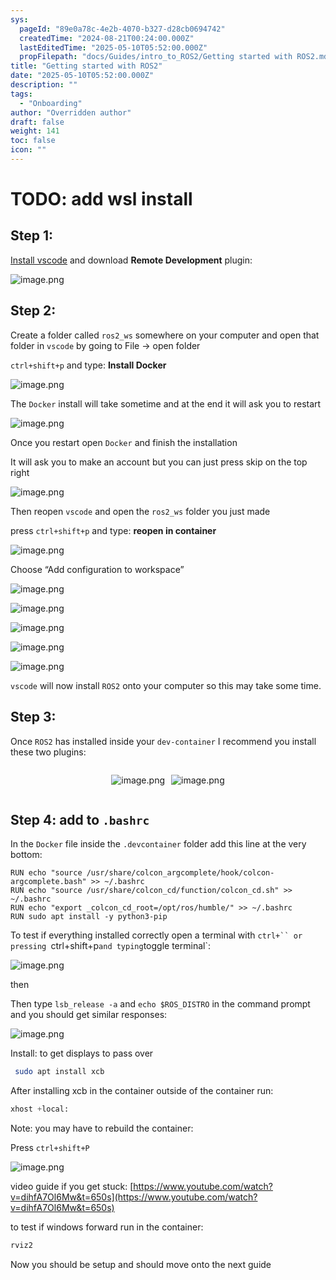 ```yaml
---
sys:
  pageId: "89e0a78c-4e2b-4070-b327-d28cb0694742"
  createdTime: "2024-08-21T00:24:00.000Z"
  lastEditedTime: "2025-05-10T05:52:00.000Z"
  propFilepath: "docs/Guides/intro_to_ROS2/Getting started with ROS2.md"
title: "Getting started with ROS2"
date: "2025-05-10T05:52:00.000Z"
description: ""
tags:
  - "Onboarding"
author: "Overridden author"
draft: false
weight: 141
toc: false
icon: ""
---
```


# TODO: add wsl install

## Step 1:

[Install vscode](https://code.visualstudio.com/download) and download **Remote Development** plugin:

![image.png](https://prod-files-secure.s3.us-west-2.amazonaws.com/d518164a-d88e-44d1-a4ee-3adb3bd8bce0/efb52993-1881-4a40-b95e-6f020334f022/image.png?X-Amz-Algorithm=AWS4-HMAC-SHA256&X-Amz-Content-Sha256=UNSIGNED-PAYLOAD&X-Amz-Credential=ASIAZI2LB466TTCEKGDB%2F20250521%2Fus-west-2%2Fs3%2Faws4_request&X-Amz-Date=20250521T170806Z&X-Amz-Expires=3600&X-Amz-Security-Token=IQoJb3JpZ2luX2VjEAkaCXVzLXdlc3QtMiJIMEYCIQDvoqJMgBRb2vEIAwpbx8Tu7Xojq4FRUg4JCENUOol2VwIhAMDGt2Mu5D2KffM1c4dFtQWP8k3WebFgWEMXJ%2FM%2Fe7ReKogECML%2F%2F%2F%2F%2F%2F%2F%2F%2F%2FwEQABoMNjM3NDIzMTgzODA1IgydRdyTY2Hj1puzhW8q3AOnxmaYL%2Bg8lD0TPw7ZP5Gg7APGZgahOyXyPkJ2r5VLY70FZYMhJ%2FwZ0vzDY9GCYMhpZVRSF%2B2Fqt0%2F6nLzmwEEEc84iWPl0wRCVXx5P%2FtgWl3Np2UvololPunZ%2B%2FeDpvJPZftoWv47t34N3ToI4T2S2xxIlGylggYqbJGYxuHK7xcdqibl6zOrNmtlvHJFdk%2FLFN3l6wLW99Bkx0hg47VybjD00VUQioBJy3SqNfOpQRdQxV0h5PkEtpce2TKkKhpZHaHd%2FntvxdQoMLZS%2BEB53%2BGKkRGTlEqW7bXBNhEW5%2F7iAN6swWaw8MiFT2zDCb1T%2FySuL0C3Ht%2Bl5aAMvKaUiux55vIXl1pKnsuo9x7xPtJSlK5sIGrSwvoc6XOgGbbunifxgI078BG7wvOlZmIdtIHkvsog0%2Fdnk1UFTLl3N%2Fx2IWTdeelGlJ%2Fb7qlAOVhkz7xZV1FF8k6BO44Dw0Av9qhi%2FxCqQ4sV%2B0ypkddOb%2FIGuPx8JVK%2FwUxgORw2%2FK870lcfqs3GTUO1ZlYq8Mheu7aGsxdUkkjqDz6IInCMuavDWywSnLNNH0QIAUe5EV%2Fcc2Xlgu%2BMncOeOa2aBFe6p0iZ0Y%2FNOP2A8kLkkiz%2B45i%2B1DFyR7zqyHf%2BAjCkjrjBBjqkAcaPDwoP4N%2FLEu9Zah80%2FfUbA21UeP%2BItO3EI9oiSV7pfodG%2FJTo%2FllsCCglZCN6OeoYKNy5EgOpw0jyxNWgWlzTzIl%2FBVD4hQUf2z5BbnOcyq0pLbm2%2BcPYpAeniD7DfrqCyrn4%2FeOf5js%2B9xY2ypA7Dn5ltN9BFbXSpzhEZMV01Chk8XMPd%2F6%2FTsUmpqYOzYJZErE%2BcLe4YbC8cZM2OtyiOYRE&X-Amz-Signature=fdd0fd5a8e5d496c50f2766caaade16cb87abd8747a3ff38d22d6adc8ff4c7cd&X-Amz-SignedHeaders=host&x-id=GetObject)

## Step 2:

Create a folder called `ros2_ws` somewhere on your computer and open that folder in `vscode` by going to File → open folder 

`ctrl+shift+p` and type: **Install Docker**

![image.png](https://prod-files-secure.s3.us-west-2.amazonaws.com/d518164a-d88e-44d1-a4ee-3adb3bd8bce0/2269dc0e-1cd5-47ff-bceb-c04ad9b2eab0/image.png?X-Amz-Algorithm=AWS4-HMAC-SHA256&X-Amz-Content-Sha256=UNSIGNED-PAYLOAD&X-Amz-Credential=ASIAZI2LB466TTCEKGDB%2F20250521%2Fus-west-2%2Fs3%2Faws4_request&X-Amz-Date=20250521T170806Z&X-Amz-Expires=3600&X-Amz-Security-Token=IQoJb3JpZ2luX2VjEAkaCXVzLXdlc3QtMiJIMEYCIQDvoqJMgBRb2vEIAwpbx8Tu7Xojq4FRUg4JCENUOol2VwIhAMDGt2Mu5D2KffM1c4dFtQWP8k3WebFgWEMXJ%2FM%2Fe7ReKogECML%2F%2F%2F%2F%2F%2F%2F%2F%2F%2FwEQABoMNjM3NDIzMTgzODA1IgydRdyTY2Hj1puzhW8q3AOnxmaYL%2Bg8lD0TPw7ZP5Gg7APGZgahOyXyPkJ2r5VLY70FZYMhJ%2FwZ0vzDY9GCYMhpZVRSF%2B2Fqt0%2F6nLzmwEEEc84iWPl0wRCVXx5P%2FtgWl3Np2UvololPunZ%2B%2FeDpvJPZftoWv47t34N3ToI4T2S2xxIlGylggYqbJGYxuHK7xcdqibl6zOrNmtlvHJFdk%2FLFN3l6wLW99Bkx0hg47VybjD00VUQioBJy3SqNfOpQRdQxV0h5PkEtpce2TKkKhpZHaHd%2FntvxdQoMLZS%2BEB53%2BGKkRGTlEqW7bXBNhEW5%2F7iAN6swWaw8MiFT2zDCb1T%2FySuL0C3Ht%2Bl5aAMvKaUiux55vIXl1pKnsuo9x7xPtJSlK5sIGrSwvoc6XOgGbbunifxgI078BG7wvOlZmIdtIHkvsog0%2Fdnk1UFTLl3N%2Fx2IWTdeelGlJ%2Fb7qlAOVhkz7xZV1FF8k6BO44Dw0Av9qhi%2FxCqQ4sV%2B0ypkddOb%2FIGuPx8JVK%2FwUxgORw2%2FK870lcfqs3GTUO1ZlYq8Mheu7aGsxdUkkjqDz6IInCMuavDWywSnLNNH0QIAUe5EV%2Fcc2Xlgu%2BMncOeOa2aBFe6p0iZ0Y%2FNOP2A8kLkkiz%2B45i%2B1DFyR7zqyHf%2BAjCkjrjBBjqkAcaPDwoP4N%2FLEu9Zah80%2FfUbA21UeP%2BItO3EI9oiSV7pfodG%2FJTo%2FllsCCglZCN6OeoYKNy5EgOpw0jyxNWgWlzTzIl%2FBVD4hQUf2z5BbnOcyq0pLbm2%2BcPYpAeniD7DfrqCyrn4%2FeOf5js%2B9xY2ypA7Dn5ltN9BFbXSpzhEZMV01Chk8XMPd%2F6%2FTsUmpqYOzYJZErE%2BcLe4YbC8cZM2OtyiOYRE&X-Amz-Signature=cbd537bd01de01d7356f3c404ed5bf68dccdd5fb4369659d772283dbfbdebac9&X-Amz-SignedHeaders=host&x-id=GetObject)

The `Docker` install will take sometime and at the end it will ask you to restart

![image.png](https://prod-files-secure.s3.us-west-2.amazonaws.com/d518164a-d88e-44d1-a4ee-3adb3bd8bce0/ed233f78-be33-4b1f-b89c-9c346c0e961e/image.png?X-Amz-Algorithm=AWS4-HMAC-SHA256&X-Amz-Content-Sha256=UNSIGNED-PAYLOAD&X-Amz-Credential=ASIAZI2LB466TTCEKGDB%2F20250521%2Fus-west-2%2Fs3%2Faws4_request&X-Amz-Date=20250521T170806Z&X-Amz-Expires=3600&X-Amz-Security-Token=IQoJb3JpZ2luX2VjEAkaCXVzLXdlc3QtMiJIMEYCIQDvoqJMgBRb2vEIAwpbx8Tu7Xojq4FRUg4JCENUOol2VwIhAMDGt2Mu5D2KffM1c4dFtQWP8k3WebFgWEMXJ%2FM%2Fe7ReKogECML%2F%2F%2F%2F%2F%2F%2F%2F%2F%2FwEQABoMNjM3NDIzMTgzODA1IgydRdyTY2Hj1puzhW8q3AOnxmaYL%2Bg8lD0TPw7ZP5Gg7APGZgahOyXyPkJ2r5VLY70FZYMhJ%2FwZ0vzDY9GCYMhpZVRSF%2B2Fqt0%2F6nLzmwEEEc84iWPl0wRCVXx5P%2FtgWl3Np2UvololPunZ%2B%2FeDpvJPZftoWv47t34N3ToI4T2S2xxIlGylggYqbJGYxuHK7xcdqibl6zOrNmtlvHJFdk%2FLFN3l6wLW99Bkx0hg47VybjD00VUQioBJy3SqNfOpQRdQxV0h5PkEtpce2TKkKhpZHaHd%2FntvxdQoMLZS%2BEB53%2BGKkRGTlEqW7bXBNhEW5%2F7iAN6swWaw8MiFT2zDCb1T%2FySuL0C3Ht%2Bl5aAMvKaUiux55vIXl1pKnsuo9x7xPtJSlK5sIGrSwvoc6XOgGbbunifxgI078BG7wvOlZmIdtIHkvsog0%2Fdnk1UFTLl3N%2Fx2IWTdeelGlJ%2Fb7qlAOVhkz7xZV1FF8k6BO44Dw0Av9qhi%2FxCqQ4sV%2B0ypkddOb%2FIGuPx8JVK%2FwUxgORw2%2FK870lcfqs3GTUO1ZlYq8Mheu7aGsxdUkkjqDz6IInCMuavDWywSnLNNH0QIAUe5EV%2Fcc2Xlgu%2BMncOeOa2aBFe6p0iZ0Y%2FNOP2A8kLkkiz%2B45i%2B1DFyR7zqyHf%2BAjCkjrjBBjqkAcaPDwoP4N%2FLEu9Zah80%2FfUbA21UeP%2BItO3EI9oiSV7pfodG%2FJTo%2FllsCCglZCN6OeoYKNy5EgOpw0jyxNWgWlzTzIl%2FBVD4hQUf2z5BbnOcyq0pLbm2%2BcPYpAeniD7DfrqCyrn4%2FeOf5js%2B9xY2ypA7Dn5ltN9BFbXSpzhEZMV01Chk8XMPd%2F6%2FTsUmpqYOzYJZErE%2BcLe4YbC8cZM2OtyiOYRE&X-Amz-Signature=23f2097900bbc12a97495e6649b3af0744001a52bdc81df655a1bd3875fd6dbf&X-Amz-SignedHeaders=host&x-id=GetObject)

Once you restart open `Docker` and finish the installation

It will ask you to make an account but you can just press skip on the top right

![image.png](https://prod-files-secure.s3.us-west-2.amazonaws.com/d518164a-d88e-44d1-a4ee-3adb3bd8bce0/21010ad9-1659-4fd9-9f59-9932a09b2a3d/image.png?X-Amz-Algorithm=AWS4-HMAC-SHA256&X-Amz-Content-Sha256=UNSIGNED-PAYLOAD&X-Amz-Credential=ASIAZI2LB466TTCEKGDB%2F20250521%2Fus-west-2%2Fs3%2Faws4_request&X-Amz-Date=20250521T170806Z&X-Amz-Expires=3600&X-Amz-Security-Token=IQoJb3JpZ2luX2VjEAkaCXVzLXdlc3QtMiJIMEYCIQDvoqJMgBRb2vEIAwpbx8Tu7Xojq4FRUg4JCENUOol2VwIhAMDGt2Mu5D2KffM1c4dFtQWP8k3WebFgWEMXJ%2FM%2Fe7ReKogECML%2F%2F%2F%2F%2F%2F%2F%2F%2F%2FwEQABoMNjM3NDIzMTgzODA1IgydRdyTY2Hj1puzhW8q3AOnxmaYL%2Bg8lD0TPw7ZP5Gg7APGZgahOyXyPkJ2r5VLY70FZYMhJ%2FwZ0vzDY9GCYMhpZVRSF%2B2Fqt0%2F6nLzmwEEEc84iWPl0wRCVXx5P%2FtgWl3Np2UvololPunZ%2B%2FeDpvJPZftoWv47t34N3ToI4T2S2xxIlGylggYqbJGYxuHK7xcdqibl6zOrNmtlvHJFdk%2FLFN3l6wLW99Bkx0hg47VybjD00VUQioBJy3SqNfOpQRdQxV0h5PkEtpce2TKkKhpZHaHd%2FntvxdQoMLZS%2BEB53%2BGKkRGTlEqW7bXBNhEW5%2F7iAN6swWaw8MiFT2zDCb1T%2FySuL0C3Ht%2Bl5aAMvKaUiux55vIXl1pKnsuo9x7xPtJSlK5sIGrSwvoc6XOgGbbunifxgI078BG7wvOlZmIdtIHkvsog0%2Fdnk1UFTLl3N%2Fx2IWTdeelGlJ%2Fb7qlAOVhkz7xZV1FF8k6BO44Dw0Av9qhi%2FxCqQ4sV%2B0ypkddOb%2FIGuPx8JVK%2FwUxgORw2%2FK870lcfqs3GTUO1ZlYq8Mheu7aGsxdUkkjqDz6IInCMuavDWywSnLNNH0QIAUe5EV%2Fcc2Xlgu%2BMncOeOa2aBFe6p0iZ0Y%2FNOP2A8kLkkiz%2B45i%2B1DFyR7zqyHf%2BAjCkjrjBBjqkAcaPDwoP4N%2FLEu9Zah80%2FfUbA21UeP%2BItO3EI9oiSV7pfodG%2FJTo%2FllsCCglZCN6OeoYKNy5EgOpw0jyxNWgWlzTzIl%2FBVD4hQUf2z5BbnOcyq0pLbm2%2BcPYpAeniD7DfrqCyrn4%2FeOf5js%2B9xY2ypA7Dn5ltN9BFbXSpzhEZMV01Chk8XMPd%2F6%2FTsUmpqYOzYJZErE%2BcLe4YbC8cZM2OtyiOYRE&X-Amz-Signature=c31f8d601d83098b35ade7806105333deecfcc6b3770a171acafa90cedd3e9b4&X-Amz-SignedHeaders=host&x-id=GetObject)

Then reopen `vscode` and open the `ros2_ws` folder you just made

press `ctrl+shift+p` and type: **reopen in container**

![image.png](https://prod-files-secure.s3.us-west-2.amazonaws.com/d518164a-d88e-44d1-a4ee-3adb3bd8bce0/4e93b8c2-41ad-488c-8095-c74205196118/image.png?X-Amz-Algorithm=AWS4-HMAC-SHA256&X-Amz-Content-Sha256=UNSIGNED-PAYLOAD&X-Amz-Credential=ASIAZI2LB466TTCEKGDB%2F20250521%2Fus-west-2%2Fs3%2Faws4_request&X-Amz-Date=20250521T170806Z&X-Amz-Expires=3600&X-Amz-Security-Token=IQoJb3JpZ2luX2VjEAkaCXVzLXdlc3QtMiJIMEYCIQDvoqJMgBRb2vEIAwpbx8Tu7Xojq4FRUg4JCENUOol2VwIhAMDGt2Mu5D2KffM1c4dFtQWP8k3WebFgWEMXJ%2FM%2Fe7ReKogECML%2F%2F%2F%2F%2F%2F%2F%2F%2F%2FwEQABoMNjM3NDIzMTgzODA1IgydRdyTY2Hj1puzhW8q3AOnxmaYL%2Bg8lD0TPw7ZP5Gg7APGZgahOyXyPkJ2r5VLY70FZYMhJ%2FwZ0vzDY9GCYMhpZVRSF%2B2Fqt0%2F6nLzmwEEEc84iWPl0wRCVXx5P%2FtgWl3Np2UvololPunZ%2B%2FeDpvJPZftoWv47t34N3ToI4T2S2xxIlGylggYqbJGYxuHK7xcdqibl6zOrNmtlvHJFdk%2FLFN3l6wLW99Bkx0hg47VybjD00VUQioBJy3SqNfOpQRdQxV0h5PkEtpce2TKkKhpZHaHd%2FntvxdQoMLZS%2BEB53%2BGKkRGTlEqW7bXBNhEW5%2F7iAN6swWaw8MiFT2zDCb1T%2FySuL0C3Ht%2Bl5aAMvKaUiux55vIXl1pKnsuo9x7xPtJSlK5sIGrSwvoc6XOgGbbunifxgI078BG7wvOlZmIdtIHkvsog0%2Fdnk1UFTLl3N%2Fx2IWTdeelGlJ%2Fb7qlAOVhkz7xZV1FF8k6BO44Dw0Av9qhi%2FxCqQ4sV%2B0ypkddOb%2FIGuPx8JVK%2FwUxgORw2%2FK870lcfqs3GTUO1ZlYq8Mheu7aGsxdUkkjqDz6IInCMuavDWywSnLNNH0QIAUe5EV%2Fcc2Xlgu%2BMncOeOa2aBFe6p0iZ0Y%2FNOP2A8kLkkiz%2B45i%2B1DFyR7zqyHf%2BAjCkjrjBBjqkAcaPDwoP4N%2FLEu9Zah80%2FfUbA21UeP%2BItO3EI9oiSV7pfodG%2FJTo%2FllsCCglZCN6OeoYKNy5EgOpw0jyxNWgWlzTzIl%2FBVD4hQUf2z5BbnOcyq0pLbm2%2BcPYpAeniD7DfrqCyrn4%2FeOf5js%2B9xY2ypA7Dn5ltN9BFbXSpzhEZMV01Chk8XMPd%2F6%2FTsUmpqYOzYJZErE%2BcLe4YbC8cZM2OtyiOYRE&X-Amz-Signature=6d51ec5d0b22a9320bcdcd60dcec2519685a219e84f44d11c86d1d352e174bc6&X-Amz-SignedHeaders=host&x-id=GetObject)

Choose “Add configuration to workspace”

![image.png](https://prod-files-secure.s3.us-west-2.amazonaws.com/d518164a-d88e-44d1-a4ee-3adb3bd8bce0/9560b282-5060-4989-ba37-97e7b2c22476/image.png?X-Amz-Algorithm=AWS4-HMAC-SHA256&X-Amz-Content-Sha256=UNSIGNED-PAYLOAD&X-Amz-Credential=ASIAZI2LB466TTCEKGDB%2F20250521%2Fus-west-2%2Fs3%2Faws4_request&X-Amz-Date=20250521T170806Z&X-Amz-Expires=3600&X-Amz-Security-Token=IQoJb3JpZ2luX2VjEAkaCXVzLXdlc3QtMiJIMEYCIQDvoqJMgBRb2vEIAwpbx8Tu7Xojq4FRUg4JCENUOol2VwIhAMDGt2Mu5D2KffM1c4dFtQWP8k3WebFgWEMXJ%2FM%2Fe7ReKogECML%2F%2F%2F%2F%2F%2F%2F%2F%2F%2FwEQABoMNjM3NDIzMTgzODA1IgydRdyTY2Hj1puzhW8q3AOnxmaYL%2Bg8lD0TPw7ZP5Gg7APGZgahOyXyPkJ2r5VLY70FZYMhJ%2FwZ0vzDY9GCYMhpZVRSF%2B2Fqt0%2F6nLzmwEEEc84iWPl0wRCVXx5P%2FtgWl3Np2UvololPunZ%2B%2FeDpvJPZftoWv47t34N3ToI4T2S2xxIlGylggYqbJGYxuHK7xcdqibl6zOrNmtlvHJFdk%2FLFN3l6wLW99Bkx0hg47VybjD00VUQioBJy3SqNfOpQRdQxV0h5PkEtpce2TKkKhpZHaHd%2FntvxdQoMLZS%2BEB53%2BGKkRGTlEqW7bXBNhEW5%2F7iAN6swWaw8MiFT2zDCb1T%2FySuL0C3Ht%2Bl5aAMvKaUiux55vIXl1pKnsuo9x7xPtJSlK5sIGrSwvoc6XOgGbbunifxgI078BG7wvOlZmIdtIHkvsog0%2Fdnk1UFTLl3N%2Fx2IWTdeelGlJ%2Fb7qlAOVhkz7xZV1FF8k6BO44Dw0Av9qhi%2FxCqQ4sV%2B0ypkddOb%2FIGuPx8JVK%2FwUxgORw2%2FK870lcfqs3GTUO1ZlYq8Mheu7aGsxdUkkjqDz6IInCMuavDWywSnLNNH0QIAUe5EV%2Fcc2Xlgu%2BMncOeOa2aBFe6p0iZ0Y%2FNOP2A8kLkkiz%2B45i%2B1DFyR7zqyHf%2BAjCkjrjBBjqkAcaPDwoP4N%2FLEu9Zah80%2FfUbA21UeP%2BItO3EI9oiSV7pfodG%2FJTo%2FllsCCglZCN6OeoYKNy5EgOpw0jyxNWgWlzTzIl%2FBVD4hQUf2z5BbnOcyq0pLbm2%2BcPYpAeniD7DfrqCyrn4%2FeOf5js%2B9xY2ypA7Dn5ltN9BFbXSpzhEZMV01Chk8XMPd%2F6%2FTsUmpqYOzYJZErE%2BcLe4YbC8cZM2OtyiOYRE&X-Amz-Signature=f19a0f3ece5ec7b9cb4b8de6b2a89f19df83abb0de771828ee876145cf3b20d6&X-Amz-SignedHeaders=host&x-id=GetObject)

![image.png](https://prod-files-secure.s3.us-west-2.amazonaws.com/d518164a-d88e-44d1-a4ee-3adb3bd8bce0/2ee63f81-886b-48e8-a553-dc6e5eac99e4/image.png?X-Amz-Algorithm=AWS4-HMAC-SHA256&X-Amz-Content-Sha256=UNSIGNED-PAYLOAD&X-Amz-Credential=ASIAZI2LB466TTCEKGDB%2F20250521%2Fus-west-2%2Fs3%2Faws4_request&X-Amz-Date=20250521T170806Z&X-Amz-Expires=3600&X-Amz-Security-Token=IQoJb3JpZ2luX2VjEAkaCXVzLXdlc3QtMiJIMEYCIQDvoqJMgBRb2vEIAwpbx8Tu7Xojq4FRUg4JCENUOol2VwIhAMDGt2Mu5D2KffM1c4dFtQWP8k3WebFgWEMXJ%2FM%2Fe7ReKogECML%2F%2F%2F%2F%2F%2F%2F%2F%2F%2FwEQABoMNjM3NDIzMTgzODA1IgydRdyTY2Hj1puzhW8q3AOnxmaYL%2Bg8lD0TPw7ZP5Gg7APGZgahOyXyPkJ2r5VLY70FZYMhJ%2FwZ0vzDY9GCYMhpZVRSF%2B2Fqt0%2F6nLzmwEEEc84iWPl0wRCVXx5P%2FtgWl3Np2UvololPunZ%2B%2FeDpvJPZftoWv47t34N3ToI4T2S2xxIlGylggYqbJGYxuHK7xcdqibl6zOrNmtlvHJFdk%2FLFN3l6wLW99Bkx0hg47VybjD00VUQioBJy3SqNfOpQRdQxV0h5PkEtpce2TKkKhpZHaHd%2FntvxdQoMLZS%2BEB53%2BGKkRGTlEqW7bXBNhEW5%2F7iAN6swWaw8MiFT2zDCb1T%2FySuL0C3Ht%2Bl5aAMvKaUiux55vIXl1pKnsuo9x7xPtJSlK5sIGrSwvoc6XOgGbbunifxgI078BG7wvOlZmIdtIHkvsog0%2Fdnk1UFTLl3N%2Fx2IWTdeelGlJ%2Fb7qlAOVhkz7xZV1FF8k6BO44Dw0Av9qhi%2FxCqQ4sV%2B0ypkddOb%2FIGuPx8JVK%2FwUxgORw2%2FK870lcfqs3GTUO1ZlYq8Mheu7aGsxdUkkjqDz6IInCMuavDWywSnLNNH0QIAUe5EV%2Fcc2Xlgu%2BMncOeOa2aBFe6p0iZ0Y%2FNOP2A8kLkkiz%2B45i%2B1DFyR7zqyHf%2BAjCkjrjBBjqkAcaPDwoP4N%2FLEu9Zah80%2FfUbA21UeP%2BItO3EI9oiSV7pfodG%2FJTo%2FllsCCglZCN6OeoYKNy5EgOpw0jyxNWgWlzTzIl%2FBVD4hQUf2z5BbnOcyq0pLbm2%2BcPYpAeniD7DfrqCyrn4%2FeOf5js%2B9xY2ypA7Dn5ltN9BFbXSpzhEZMV01Chk8XMPd%2F6%2FTsUmpqYOzYJZErE%2BcLe4YbC8cZM2OtyiOYRE&X-Amz-Signature=3205e7822656036f1f23a8a06bb78af1698f189435f748b51d961bb1514e6048&X-Amz-SignedHeaders=host&x-id=GetObject)

![image.png](https://prod-files-secure.s3.us-west-2.amazonaws.com/d518164a-d88e-44d1-a4ee-3adb3bd8bce0/ae1580b2-b048-407e-aed9-b584224a7a04/image.png?X-Amz-Algorithm=AWS4-HMAC-SHA256&X-Amz-Content-Sha256=UNSIGNED-PAYLOAD&X-Amz-Credential=ASIAZI2LB466TTCEKGDB%2F20250521%2Fus-west-2%2Fs3%2Faws4_request&X-Amz-Date=20250521T170806Z&X-Amz-Expires=3600&X-Amz-Security-Token=IQoJb3JpZ2luX2VjEAkaCXVzLXdlc3QtMiJIMEYCIQDvoqJMgBRb2vEIAwpbx8Tu7Xojq4FRUg4JCENUOol2VwIhAMDGt2Mu5D2KffM1c4dFtQWP8k3WebFgWEMXJ%2FM%2Fe7ReKogECML%2F%2F%2F%2F%2F%2F%2F%2F%2F%2FwEQABoMNjM3NDIzMTgzODA1IgydRdyTY2Hj1puzhW8q3AOnxmaYL%2Bg8lD0TPw7ZP5Gg7APGZgahOyXyPkJ2r5VLY70FZYMhJ%2FwZ0vzDY9GCYMhpZVRSF%2B2Fqt0%2F6nLzmwEEEc84iWPl0wRCVXx5P%2FtgWl3Np2UvololPunZ%2B%2FeDpvJPZftoWv47t34N3ToI4T2S2xxIlGylggYqbJGYxuHK7xcdqibl6zOrNmtlvHJFdk%2FLFN3l6wLW99Bkx0hg47VybjD00VUQioBJy3SqNfOpQRdQxV0h5PkEtpce2TKkKhpZHaHd%2FntvxdQoMLZS%2BEB53%2BGKkRGTlEqW7bXBNhEW5%2F7iAN6swWaw8MiFT2zDCb1T%2FySuL0C3Ht%2Bl5aAMvKaUiux55vIXl1pKnsuo9x7xPtJSlK5sIGrSwvoc6XOgGbbunifxgI078BG7wvOlZmIdtIHkvsog0%2Fdnk1UFTLl3N%2Fx2IWTdeelGlJ%2Fb7qlAOVhkz7xZV1FF8k6BO44Dw0Av9qhi%2FxCqQ4sV%2B0ypkddOb%2FIGuPx8JVK%2FwUxgORw2%2FK870lcfqs3GTUO1ZlYq8Mheu7aGsxdUkkjqDz6IInCMuavDWywSnLNNH0QIAUe5EV%2Fcc2Xlgu%2BMncOeOa2aBFe6p0iZ0Y%2FNOP2A8kLkkiz%2B45i%2B1DFyR7zqyHf%2BAjCkjrjBBjqkAcaPDwoP4N%2FLEu9Zah80%2FfUbA21UeP%2BItO3EI9oiSV7pfodG%2FJTo%2FllsCCglZCN6OeoYKNy5EgOpw0jyxNWgWlzTzIl%2FBVD4hQUf2z5BbnOcyq0pLbm2%2BcPYpAeniD7DfrqCyrn4%2FeOf5js%2B9xY2ypA7Dn5ltN9BFbXSpzhEZMV01Chk8XMPd%2F6%2FTsUmpqYOzYJZErE%2BcLe4YbC8cZM2OtyiOYRE&X-Amz-Signature=1aaf5dbe65b7205a9fec2424dcbefe0031d14cc5669bba5519f4ac9d285691ea&X-Amz-SignedHeaders=host&x-id=GetObject)

![image.png](https://prod-files-secure.s3.us-west-2.amazonaws.com/d518164a-d88e-44d1-a4ee-3adb3bd8bce0/53255b28-f75e-430f-b9e3-c0ac8577e42b/image.png?X-Amz-Algorithm=AWS4-HMAC-SHA256&X-Amz-Content-Sha256=UNSIGNED-PAYLOAD&X-Amz-Credential=ASIAZI2LB466TTCEKGDB%2F20250521%2Fus-west-2%2Fs3%2Faws4_request&X-Amz-Date=20250521T170806Z&X-Amz-Expires=3600&X-Amz-Security-Token=IQoJb3JpZ2luX2VjEAkaCXVzLXdlc3QtMiJIMEYCIQDvoqJMgBRb2vEIAwpbx8Tu7Xojq4FRUg4JCENUOol2VwIhAMDGt2Mu5D2KffM1c4dFtQWP8k3WebFgWEMXJ%2FM%2Fe7ReKogECML%2F%2F%2F%2F%2F%2F%2F%2F%2F%2FwEQABoMNjM3NDIzMTgzODA1IgydRdyTY2Hj1puzhW8q3AOnxmaYL%2Bg8lD0TPw7ZP5Gg7APGZgahOyXyPkJ2r5VLY70FZYMhJ%2FwZ0vzDY9GCYMhpZVRSF%2B2Fqt0%2F6nLzmwEEEc84iWPl0wRCVXx5P%2FtgWl3Np2UvololPunZ%2B%2FeDpvJPZftoWv47t34N3ToI4T2S2xxIlGylggYqbJGYxuHK7xcdqibl6zOrNmtlvHJFdk%2FLFN3l6wLW99Bkx0hg47VybjD00VUQioBJy3SqNfOpQRdQxV0h5PkEtpce2TKkKhpZHaHd%2FntvxdQoMLZS%2BEB53%2BGKkRGTlEqW7bXBNhEW5%2F7iAN6swWaw8MiFT2zDCb1T%2FySuL0C3Ht%2Bl5aAMvKaUiux55vIXl1pKnsuo9x7xPtJSlK5sIGrSwvoc6XOgGbbunifxgI078BG7wvOlZmIdtIHkvsog0%2Fdnk1UFTLl3N%2Fx2IWTdeelGlJ%2Fb7qlAOVhkz7xZV1FF8k6BO44Dw0Av9qhi%2FxCqQ4sV%2B0ypkddOb%2FIGuPx8JVK%2FwUxgORw2%2FK870lcfqs3GTUO1ZlYq8Mheu7aGsxdUkkjqDz6IInCMuavDWywSnLNNH0QIAUe5EV%2Fcc2Xlgu%2BMncOeOa2aBFe6p0iZ0Y%2FNOP2A8kLkkiz%2B45i%2B1DFyR7zqyHf%2BAjCkjrjBBjqkAcaPDwoP4N%2FLEu9Zah80%2FfUbA21UeP%2BItO3EI9oiSV7pfodG%2FJTo%2FllsCCglZCN6OeoYKNy5EgOpw0jyxNWgWlzTzIl%2FBVD4hQUf2z5BbnOcyq0pLbm2%2BcPYpAeniD7DfrqCyrn4%2FeOf5js%2B9xY2ypA7Dn5ltN9BFbXSpzhEZMV01Chk8XMPd%2F6%2FTsUmpqYOzYJZErE%2BcLe4YbC8cZM2OtyiOYRE&X-Amz-Signature=1e853d5b79ee851da5b8e869b6e3f0b08bfc303880daceb86fb3b02c7e9691ad&X-Amz-SignedHeaders=host&x-id=GetObject)

![image.png](https://prod-files-secure.s3.us-west-2.amazonaws.com/d518164a-d88e-44d1-a4ee-3adb3bd8bce0/7c562767-5af9-4ffb-97d1-327bcdf4ee00/image.png?X-Amz-Algorithm=AWS4-HMAC-SHA256&X-Amz-Content-Sha256=UNSIGNED-PAYLOAD&X-Amz-Credential=ASIAZI2LB466TTCEKGDB%2F20250521%2Fus-west-2%2Fs3%2Faws4_request&X-Amz-Date=20250521T170806Z&X-Amz-Expires=3600&X-Amz-Security-Token=IQoJb3JpZ2luX2VjEAkaCXVzLXdlc3QtMiJIMEYCIQDvoqJMgBRb2vEIAwpbx8Tu7Xojq4FRUg4JCENUOol2VwIhAMDGt2Mu5D2KffM1c4dFtQWP8k3WebFgWEMXJ%2FM%2Fe7ReKogECML%2F%2F%2F%2F%2F%2F%2F%2F%2F%2FwEQABoMNjM3NDIzMTgzODA1IgydRdyTY2Hj1puzhW8q3AOnxmaYL%2Bg8lD0TPw7ZP5Gg7APGZgahOyXyPkJ2r5VLY70FZYMhJ%2FwZ0vzDY9GCYMhpZVRSF%2B2Fqt0%2F6nLzmwEEEc84iWPl0wRCVXx5P%2FtgWl3Np2UvololPunZ%2B%2FeDpvJPZftoWv47t34N3ToI4T2S2xxIlGylggYqbJGYxuHK7xcdqibl6zOrNmtlvHJFdk%2FLFN3l6wLW99Bkx0hg47VybjD00VUQioBJy3SqNfOpQRdQxV0h5PkEtpce2TKkKhpZHaHd%2FntvxdQoMLZS%2BEB53%2BGKkRGTlEqW7bXBNhEW5%2F7iAN6swWaw8MiFT2zDCb1T%2FySuL0C3Ht%2Bl5aAMvKaUiux55vIXl1pKnsuo9x7xPtJSlK5sIGrSwvoc6XOgGbbunifxgI078BG7wvOlZmIdtIHkvsog0%2Fdnk1UFTLl3N%2Fx2IWTdeelGlJ%2Fb7qlAOVhkz7xZV1FF8k6BO44Dw0Av9qhi%2FxCqQ4sV%2B0ypkddOb%2FIGuPx8JVK%2FwUxgORw2%2FK870lcfqs3GTUO1ZlYq8Mheu7aGsxdUkkjqDz6IInCMuavDWywSnLNNH0QIAUe5EV%2Fcc2Xlgu%2BMncOeOa2aBFe6p0iZ0Y%2FNOP2A8kLkkiz%2B45i%2B1DFyR7zqyHf%2BAjCkjrjBBjqkAcaPDwoP4N%2FLEu9Zah80%2FfUbA21UeP%2BItO3EI9oiSV7pfodG%2FJTo%2FllsCCglZCN6OeoYKNy5EgOpw0jyxNWgWlzTzIl%2FBVD4hQUf2z5BbnOcyq0pLbm2%2BcPYpAeniD7DfrqCyrn4%2FeOf5js%2B9xY2ypA7Dn5ltN9BFbXSpzhEZMV01Chk8XMPd%2F6%2FTsUmpqYOzYJZErE%2BcLe4YbC8cZM2OtyiOYRE&X-Amz-Signature=efe32dc664681cd48be9cf21e500dd6ae8245c78012fea172b48eef98b8d7071&X-Amz-SignedHeaders=host&x-id=GetObject)

`vscode` will now install `ROS2` onto your computer so this may take some time.

## Step 3:

Once `ROS2` has installed inside your `dev-container` I recommend you install these two plugins:

<div style="display: flex;flex-direction: row; column-gap:10px; max-width: 630px;justify-content: center;">
<div>

![image.png](https://prod-files-secure.s3.us-west-2.amazonaws.com/d518164a-d88e-44d1-a4ee-3adb3bd8bce0/3fc3d550-5a54-4ba1-ba6b-faa01cdb7369/image.png?X-Amz-Algorithm=AWS4-HMAC-SHA256&X-Amz-Content-Sha256=UNSIGNED-PAYLOAD&X-Amz-Credential=ASIAZI2LB466V4UWAWMR%2F20250521%2Fus-west-2%2Fs3%2Faws4_request&X-Amz-Date=20250521T170812Z&X-Amz-Expires=3600&X-Amz-Security-Token=IQoJb3JpZ2luX2VjEAkaCXVzLXdlc3QtMiJGMEQCIHhXe8767QEWO1mGqPjSJe6O3aVRbvo4iJB5IkxOs2FbAiA15Na8iF9Py3gZ6Nio4JJs4Zt1yattNMwXYM7YvdULgiqIBAjC%2F%2F%2F%2F%2F%2F%2F%2F%2F%2F8BEAAaDDYzNzQyMzE4MzgwNSIMmByPgD4%2F0EQDVR0jKtwDBvPpYuDpnvQv2Ubk4kI2vvCZqm8uo%2BsLoXEjOswKYNggBuG6L%2FzMmp2EUAbRB6p0S2qUqWR9BQ4xtimK4AQIuLRJpfnFqqG5nmIhmhI9QAYToiuEMK%2BmBUGPRRSSM0jttZtHkG7e5OhvfkEnr%2F8i%2BaYgslKKRX59q89zZxbuSyte2ozvYkatCP4OS1BE%2FXqabP9tpVwUp%2FSrodvvJBaac9ncnCfUmqDW%2BYB9XVlTlfA6DTWhfgQ8WHz1skq40Js7wj5Atx03VtH%2FXgJnqQBeZKr6bQtEBw1JKqHSD8WLwDCISxNB3iHUHcftuoaP3XzSZnrG9SdGWvmHgNXNLqtck4yj4Cs27s%2B6XEU8HZx9G0zEAjMrULPmiF23sURBHBb5AzAp0NYVdk%2FOA2Q9hzOkCXNkpFq%2FPKRv5MNpkdSavLw4hMUrTlP0ETzHPj5ijIAOftgFNlSmjKamoj5zlhAcwPlWxr60YkvZaKFSkwi3JiqCVSzKLkJSss%2BbqvReORcditImRnFnOB8dEPmfIb921FWbsdvR9FDfZOEy1V5%2Bu9glMb5mVm3Ka%2FOlca9zisYSga%2BesCpGbUUMOycKoMNIq6QgmXdBwur3Qeozo9wf9msAWr6aO1X2XeZiP9kwro64wQY6pgE9eLxq0x%2F7ytTHzt0IKNhwmPZ9DzRwdc02J8BA5YuLizdUH35kzY1NYAWnTaPnuV5129QwAkfFgBKkdYViv5d8mlcrWo3JXRobpDETVtVG2uStAktiI939ieIBwQqDf0riXVEa0Rf%2FXCwHJWK7gfSu0O%2FSrjJjX8xD9N8uOqK3AJQtTZ%2BhsHNxdR0%2BzAOunUz2hVHLbmpP%2FxKAYEXJ64JCtS%2FvuHdp&X-Amz-Signature=3a8052b9b929151d53ee3937e0a532082b2baaa19b85145b35e44362c40d1959&X-Amz-SignedHeaders=host&x-id=GetObject)

</div>
<div>

![image.png](https://prod-files-secure.s3.us-west-2.amazonaws.com/d518164a-d88e-44d1-a4ee-3adb3bd8bce0/d994cc66-13c2-4093-a5a3-f84cf4601a82/image.png?X-Amz-Algorithm=AWS4-HMAC-SHA256&X-Amz-Content-Sha256=UNSIGNED-PAYLOAD&X-Amz-Credential=ASIAZI2LB466SON4UWPL%2F20250521%2Fus-west-2%2Fs3%2Faws4_request&X-Amz-Date=20250521T170812Z&X-Amz-Expires=3600&X-Amz-Security-Token=IQoJb3JpZ2luX2VjEAkaCXVzLXdlc3QtMiJHMEUCIQDkY8ZLy0s5uYy3TWuaSTlhMxbCx9pWtLJjJkThdY%2B7OAIgBRPlh9vuYGQzTfpV4zM50SUxCT%2F2mRM0na31M6ZaxvcqiAQIwv%2F%2F%2F%2F%2F%2F%2F%2F%2F%2FARAAGgw2Mzc0MjMxODM4MDUiDIZ9rvUgz6lAw5nEkircA6twdZSbEMrCIJBZzat3oWkzUDNsVYsTvCx08wc3JtscUNwVGhOAMqSNhIXvMLMEAKH3xdzlwuI664b2LKT4wUJW8djbMDZLM9O7vN517nPSqqjIVuLX0L2O5aF%2BnE0yx9m8qOeK%2FcLgtwhApbu5XpC51sooU15rcQBMzFnibZnB0s99Pp30CyFrknbj1dTylPC590nm%2FBBhCI11%2FmWAeGLdJ6FLW7aDLXDPLv85yZcX4LYSe1XAEA5945SXMhF3E7mI%2FY9SMUnw%2BlF8Yx59NQIc3bI%2F7JDCE%2BHrNxxiBRR8LIIAkxZky9G6O3Je9fbP72317NqRjLcwCFSId5EiFgT%2FuEX7uMASY5IeVRyjq2TgGjsnjqLjqwZwHLzWkakWIQPHF4xpw0gXwUlHN1JYQ%2FFr7eN4pwUyWPkfKC5MSLmppYmRXuEyyWqDUXRNV9IoueMwi2mPV8czRaPGvY5pXk%2FZclMJgX%2FWAIyBZ2DsJMAhonwlWrc6o%2FlX18tbe6%2Bc4AcJsaUGjDJGxWxPLv2ZKkGC5hkgsbWSGZpF7%2BsmMYCNKoYGPohy%2F%2BSze5ZhuRwPlcwgUd5j4e3vl2d3%2Be1t1cfV8oAZzIzCLjMxZoGRvvX0QBfUit6j1UXqah7SMLaOuMEGOqUBPt38igpPMoJm3lxqG%2BXAqSs4r%2BpJyTGxrR01ht3MFOoZYP2Ii%2F1ktQAZ%2BLcmZ4n%2FxDUA5D91CamAOWM5mfegpaTe2WmYjMLtr%2BurnRsJG8%2FYStNt4Zm7lDKCxAZUfyCsaAsae%2BExO%2BSmqG%2BeL8yOJe0C7ascdBVut%2B6QpC2MIxBGyzewr2BLI346uaHBT9%2FRrgzDYP1G6aUL%2BiNM%2BTK2ft6QFoOS&X-Amz-Signature=fe19eb5e9117d791e291a75a54d913ce3b3ededa9dfaf428d5c7eb1abc9b26db&X-Amz-SignedHeaders=host&x-id=GetObject)

</div>
</div>

## Step 4: add to `.bashrc`

In the `Docker` file inside the `.devcontainer` folder add this line at the very bottom: 

```docker
RUN echo "source /usr/share/colcon_argcomplete/hook/colcon-argcomplete.bash" >> ~/.bashrc
RUN echo "source /usr/share/colcon_cd/function/colcon_cd.sh" >> ~/.bashrc
RUN echo "export _colcon_cd_root=/opt/ros/humble/" >> ~/.bashrc
RUN sudo apt install -y python3-pip 
```

To test if everything installed correctly open a terminal with `ctrl+`` or pressing `ctrl+shift+p` and typing `toggle terminal`:

![image.png](https://prod-files-secure.s3.us-west-2.amazonaws.com/d518164a-d88e-44d1-a4ee-3adb3bd8bce0/6a4943d8-b04e-4c02-9a58-775f3384d1a5/image.png?X-Amz-Algorithm=AWS4-HMAC-SHA256&X-Amz-Content-Sha256=UNSIGNED-PAYLOAD&X-Amz-Credential=ASIAZI2LB466TTCEKGDB%2F20250521%2Fus-west-2%2Fs3%2Faws4_request&X-Amz-Date=20250521T170806Z&X-Amz-Expires=3600&X-Amz-Security-Token=IQoJb3JpZ2luX2VjEAkaCXVzLXdlc3QtMiJIMEYCIQDvoqJMgBRb2vEIAwpbx8Tu7Xojq4FRUg4JCENUOol2VwIhAMDGt2Mu5D2KffM1c4dFtQWP8k3WebFgWEMXJ%2FM%2Fe7ReKogECML%2F%2F%2F%2F%2F%2F%2F%2F%2F%2FwEQABoMNjM3NDIzMTgzODA1IgydRdyTY2Hj1puzhW8q3AOnxmaYL%2Bg8lD0TPw7ZP5Gg7APGZgahOyXyPkJ2r5VLY70FZYMhJ%2FwZ0vzDY9GCYMhpZVRSF%2B2Fqt0%2F6nLzmwEEEc84iWPl0wRCVXx5P%2FtgWl3Np2UvololPunZ%2B%2FeDpvJPZftoWv47t34N3ToI4T2S2xxIlGylggYqbJGYxuHK7xcdqibl6zOrNmtlvHJFdk%2FLFN3l6wLW99Bkx0hg47VybjD00VUQioBJy3SqNfOpQRdQxV0h5PkEtpce2TKkKhpZHaHd%2FntvxdQoMLZS%2BEB53%2BGKkRGTlEqW7bXBNhEW5%2F7iAN6swWaw8MiFT2zDCb1T%2FySuL0C3Ht%2Bl5aAMvKaUiux55vIXl1pKnsuo9x7xPtJSlK5sIGrSwvoc6XOgGbbunifxgI078BG7wvOlZmIdtIHkvsog0%2Fdnk1UFTLl3N%2Fx2IWTdeelGlJ%2Fb7qlAOVhkz7xZV1FF8k6BO44Dw0Av9qhi%2FxCqQ4sV%2B0ypkddOb%2FIGuPx8JVK%2FwUxgORw2%2FK870lcfqs3GTUO1ZlYq8Mheu7aGsxdUkkjqDz6IInCMuavDWywSnLNNH0QIAUe5EV%2Fcc2Xlgu%2BMncOeOa2aBFe6p0iZ0Y%2FNOP2A8kLkkiz%2B45i%2B1DFyR7zqyHf%2BAjCkjrjBBjqkAcaPDwoP4N%2FLEu9Zah80%2FfUbA21UeP%2BItO3EI9oiSV7pfodG%2FJTo%2FllsCCglZCN6OeoYKNy5EgOpw0jyxNWgWlzTzIl%2FBVD4hQUf2z5BbnOcyq0pLbm2%2BcPYpAeniD7DfrqCyrn4%2FeOf5js%2B9xY2ypA7Dn5ltN9BFbXSpzhEZMV01Chk8XMPd%2F6%2FTsUmpqYOzYJZErE%2BcLe4YbC8cZM2OtyiOYRE&X-Amz-Signature=497ea997ec26542ebb35f5b8625f5f057822295debc752fd3a29bffd00b5ac95&X-Amz-SignedHeaders=host&x-id=GetObject)

then 

Then type `lsb_release -a` and `echo $ROS_DISTRO` in the command prompt and you should get similar responses:

![image.png](https://prod-files-secure.s3.us-west-2.amazonaws.com/d518164a-d88e-44d1-a4ee-3adb3bd8bce0/3e635dec-a805-4e85-8b9e-d000e5b71a4e/image.png?X-Amz-Algorithm=AWS4-HMAC-SHA256&X-Amz-Content-Sha256=UNSIGNED-PAYLOAD&X-Amz-Credential=ASIAZI2LB466TTCEKGDB%2F20250521%2Fus-west-2%2Fs3%2Faws4_request&X-Amz-Date=20250521T170806Z&X-Amz-Expires=3600&X-Amz-Security-Token=IQoJb3JpZ2luX2VjEAkaCXVzLXdlc3QtMiJIMEYCIQDvoqJMgBRb2vEIAwpbx8Tu7Xojq4FRUg4JCENUOol2VwIhAMDGt2Mu5D2KffM1c4dFtQWP8k3WebFgWEMXJ%2FM%2Fe7ReKogECML%2F%2F%2F%2F%2F%2F%2F%2F%2F%2FwEQABoMNjM3NDIzMTgzODA1IgydRdyTY2Hj1puzhW8q3AOnxmaYL%2Bg8lD0TPw7ZP5Gg7APGZgahOyXyPkJ2r5VLY70FZYMhJ%2FwZ0vzDY9GCYMhpZVRSF%2B2Fqt0%2F6nLzmwEEEc84iWPl0wRCVXx5P%2FtgWl3Np2UvololPunZ%2B%2FeDpvJPZftoWv47t34N3ToI4T2S2xxIlGylggYqbJGYxuHK7xcdqibl6zOrNmtlvHJFdk%2FLFN3l6wLW99Bkx0hg47VybjD00VUQioBJy3SqNfOpQRdQxV0h5PkEtpce2TKkKhpZHaHd%2FntvxdQoMLZS%2BEB53%2BGKkRGTlEqW7bXBNhEW5%2F7iAN6swWaw8MiFT2zDCb1T%2FySuL0C3Ht%2Bl5aAMvKaUiux55vIXl1pKnsuo9x7xPtJSlK5sIGrSwvoc6XOgGbbunifxgI078BG7wvOlZmIdtIHkvsog0%2Fdnk1UFTLl3N%2Fx2IWTdeelGlJ%2Fb7qlAOVhkz7xZV1FF8k6BO44Dw0Av9qhi%2FxCqQ4sV%2B0ypkddOb%2FIGuPx8JVK%2FwUxgORw2%2FK870lcfqs3GTUO1ZlYq8Mheu7aGsxdUkkjqDz6IInCMuavDWywSnLNNH0QIAUe5EV%2Fcc2Xlgu%2BMncOeOa2aBFe6p0iZ0Y%2FNOP2A8kLkkiz%2B45i%2B1DFyR7zqyHf%2BAjCkjrjBBjqkAcaPDwoP4N%2FLEu9Zah80%2FfUbA21UeP%2BItO3EI9oiSV7pfodG%2FJTo%2FllsCCglZCN6OeoYKNy5EgOpw0jyxNWgWlzTzIl%2FBVD4hQUf2z5BbnOcyq0pLbm2%2BcPYpAeniD7DfrqCyrn4%2FeOf5js%2B9xY2ypA7Dn5ltN9BFbXSpzhEZMV01Chk8XMPd%2F6%2FTsUmpqYOzYJZErE%2BcLe4YbC8cZM2OtyiOYRE&X-Amz-Signature=9d3547c756b5e92ecc8c099092eea2e53de68be0807e11207c1945fc06355c53&X-Amz-SignedHeaders=host&x-id=GetObject)

Install:  to get displays to pass over

```bash
 sudo apt install xcb
```

After installing xcb in the container outside of the container run:

```python
xhost +local:
```

Note: you may have to rebuild the container:

Press `ctrl+shift+P`

![image.png](https://prod-files-secure.s3.us-west-2.amazonaws.com/d518164a-d88e-44d1-a4ee-3adb3bd8bce0/6c2be660-2618-4c38-9c26-53554f7a0b7b/image.png?X-Amz-Algorithm=AWS4-HMAC-SHA256&X-Amz-Content-Sha256=UNSIGNED-PAYLOAD&X-Amz-Credential=ASIAZI2LB466TTCEKGDB%2F20250521%2Fus-west-2%2Fs3%2Faws4_request&X-Amz-Date=20250521T170806Z&X-Amz-Expires=3600&X-Amz-Security-Token=IQoJb3JpZ2luX2VjEAkaCXVzLXdlc3QtMiJIMEYCIQDvoqJMgBRb2vEIAwpbx8Tu7Xojq4FRUg4JCENUOol2VwIhAMDGt2Mu5D2KffM1c4dFtQWP8k3WebFgWEMXJ%2FM%2Fe7ReKogECML%2F%2F%2F%2F%2F%2F%2F%2F%2F%2FwEQABoMNjM3NDIzMTgzODA1IgydRdyTY2Hj1puzhW8q3AOnxmaYL%2Bg8lD0TPw7ZP5Gg7APGZgahOyXyPkJ2r5VLY70FZYMhJ%2FwZ0vzDY9GCYMhpZVRSF%2B2Fqt0%2F6nLzmwEEEc84iWPl0wRCVXx5P%2FtgWl3Np2UvololPunZ%2B%2FeDpvJPZftoWv47t34N3ToI4T2S2xxIlGylggYqbJGYxuHK7xcdqibl6zOrNmtlvHJFdk%2FLFN3l6wLW99Bkx0hg47VybjD00VUQioBJy3SqNfOpQRdQxV0h5PkEtpce2TKkKhpZHaHd%2FntvxdQoMLZS%2BEB53%2BGKkRGTlEqW7bXBNhEW5%2F7iAN6swWaw8MiFT2zDCb1T%2FySuL0C3Ht%2Bl5aAMvKaUiux55vIXl1pKnsuo9x7xPtJSlK5sIGrSwvoc6XOgGbbunifxgI078BG7wvOlZmIdtIHkvsog0%2Fdnk1UFTLl3N%2Fx2IWTdeelGlJ%2Fb7qlAOVhkz7xZV1FF8k6BO44Dw0Av9qhi%2FxCqQ4sV%2B0ypkddOb%2FIGuPx8JVK%2FwUxgORw2%2FK870lcfqs3GTUO1ZlYq8Mheu7aGsxdUkkjqDz6IInCMuavDWywSnLNNH0QIAUe5EV%2Fcc2Xlgu%2BMncOeOa2aBFe6p0iZ0Y%2FNOP2A8kLkkiz%2B45i%2B1DFyR7zqyHf%2BAjCkjrjBBjqkAcaPDwoP4N%2FLEu9Zah80%2FfUbA21UeP%2BItO3EI9oiSV7pfodG%2FJTo%2FllsCCglZCN6OeoYKNy5EgOpw0jyxNWgWlzTzIl%2FBVD4hQUf2z5BbnOcyq0pLbm2%2BcPYpAeniD7DfrqCyrn4%2FeOf5js%2B9xY2ypA7Dn5ltN9BFbXSpzhEZMV01Chk8XMPd%2F6%2FTsUmpqYOzYJZErE%2BcLe4YbC8cZM2OtyiOYRE&X-Amz-Signature=1f150dfce746477986f434e8d4194a2f0c9652a289206d1a327d55510a137c9e&X-Amz-SignedHeaders=host&x-id=GetObject)

video guide if you get stuck: [https://www.youtube.com/watch?v=dihfA7Ol6Mw&t=650s](https://www.youtube.com/watch?v=dihfA7Ol6Mw&t=650s)

to test if windows forward run in the container:

```bash
rviz2
```

Now you should be setup and should move onto the next guide 
